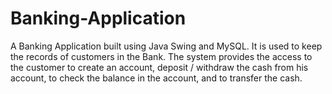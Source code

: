 # Banking-Application                                                                                                                               

A Banking Application built using Java Swing and MySQL. It is used to keep the records of customers in the Bank. The system provides the access to the customer to create an account, deposit / withdraw the cash from his account, to check the balance in the account, and to transfer the cash.
